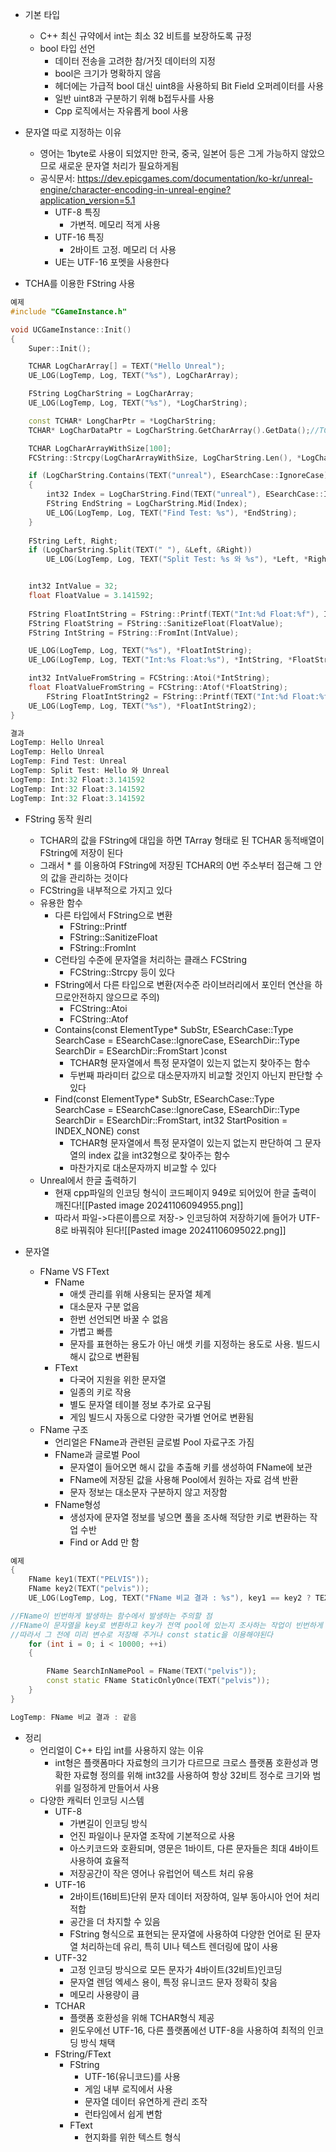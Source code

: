 - 기본 타입
	- C++ 최신 규약에서 int는 최소 32 비트를 보장하도록 규정
	- bool 타입 선언
		- 데이터 전송을 고려한 참/거짓 데이터의 지정
		- bool은 크기가 명확하지 않음
		- 헤더에는 가급적 bool 대신 uint8을 사용하되 Bit Field 오퍼레이터를 사용
		- 일반 uint8과 구분하기 위해 b접두사를 사용
		- Cpp 로직에서는 자유롭게 bool 사용

- 문자열 따로 지정하는 이유
	- 영어는 1byte로 사용이 되었지만 한국, 중국, 일본어 등은 그게 가능하지 않았으므로 새로운 문자열 처리가 필요하게됨
	- 공식문서: https://dev.epicgames.com/documentation/ko-kr/unreal-engine/character-encoding-in-unreal-engine?application_version=5.1
		- UTF-8 특징
		    - 가변적. 메모리 적게 사용
		- UTF-16 특징
		    - 2바이트 고정. 메모리 더 사용
		- UE는 UTF-16 포멧을 사용한다

- TCHA를 이용한 FString 사용
```C++
예제
#include "CGameInstance.h"

void UCGameInstance::Init()
{
	Super::Init();

	TCHAR LogCharArray[] = TEXT("Hello Unreal");
	UE_LOG(LogTemp, Log, TEXT("%s"), LogCharArray);

	FString LogCharString = LogCharArray;
	UE_LOG(LogTemp, Log, TEXT("%s"), *LogCharString);

	const TCHAR* LongCharPtr = *LogCharString;
	TCHAR* LogCharDataPtr = LogCharString.GetCharArray().GetData();//TCHAR 배열을 포인터로 가져와 사용

	TCHAR LogCharArrayWithSize[100];
	FCString::Strcpy(LogCharArrayWithSize, LogCharString.Len(), *LogCharString);

	if (LogCharString.Contains(TEXT("unreal"), ESearchCase::IgnoreCase))
	{
		int32 Index = LogCharString.Find(TEXT("unreal"), ESearchCase::IgnoreCase);
		FString EndString = LogCharString.Mid(Index);
		UE_LOG(LogTemp, Log, TEXT("Find Test: %s"), *EndString);
	}
	
	FString Left, Right;
	if (LogCharString.Split(TEXT(" "), &Left, &Right))
		UE_LOG(LogTemp, Log, TEXT("Split Test: %s 와 %s"), *Left, *Right);


	int32 IntValue = 32;
	float FloatValue = 3.141592;
	
	FString FloatIntString = FString::Printf(TEXT("Int:%d Float:%f"), IntValue, FloatValue);
	FString FloatString = FString::SanitizeFloat(FloatValue);
	FString IntString = FString::FromInt(IntValue);

	UE_LOG(LogTemp, Log, TEXT("%s"), *FloatIntString);
	UE_LOG(LogTemp, Log, TEXT("Int:%s Float:%s"), *IntString, *FloatString);

	int32 IntValueFromString = FCString::Atoi(*IntString);
	float FloatValueFromString = FCString::Atof(*FloatString);
		FString FloatIntString2 = FString::Printf(TEXT("Int:%d Float:%f"), IntValueFromString, FloatValueFromString);
	UE_LOG(LogTemp, Log, TEXT("%s"), *FloatIntString2);
}

결과
LogTemp: Hello Unreal
LogTemp: Hello Unreal
LogTemp: Find Test: Unreal
LogTemp: Split Test: Hello 와 Unreal
LogTemp: Int:32 Float:3.141592
LogTemp: Int:32 Float:3.141592
LogTemp: Int:32 Float:3.141592
```

- FString 동작 원리
	- TCHAR의 값을 FString에 대입을 하면 TArray 형태로 된 TCHAR 동적배열이 FString에 저장이 된다
	- 그래서 * 를 이용하여 FString에 저장된 TCHAR의 0번 주소부터 접근해 그 안의 값을 관리하는 것이다
	- FCString을 내부적으로 가지고 있다
	- 유용한 함수
		- 다른 타입에서 FString으로 변환
			- FString::Printf
			- FString::SanitizeFloat
			- FString::FromInt
		- C런타임 수준에 문자열을 처리하는 클래스 FCString
			- FCString::Strcpy 등이 있다
		- FString에서 다른 타입으로 변환(저수준 라이브러리에서 포인터 연산을 하므로안전하지 않으므로 주의)
			- FCString::Atoi
			- FCString::Atof
		- Contains(const ElementType* SubStr, ESearchCase::Type SearchCase = ESearchCase::IgnoreCase,
			ESearchDir::Type SearchDir = ESearchDir::FromStart )const
			- TCHAR형 문자열에서 특정 문자열이 있는지 없는지 찾아주는 함수
			- 두번째 파라미터 값으로 대소문자까지 비교할 것인지 아닌지 판단할 수 있다
		- Find(const ElementType* SubStr, ESearchCase::Type SearchCase = ESearchCase::IgnoreCase,
			ESearchDir::Type SearchDir = ESearchDir::FromStart, int32 StartPosition = INDEX_NONE) const
			- TCHAR형 문자열에서 특정 문자열이 있는지 없는지 판단하여 그 문자열의 index 값을 int32형으로 찾아주는 함수
			- 마찬가지로 대소문자까지 비교할 수 있다
	- Unreal에서 한글 출력하기
		- 현재 cpp파일의 인코딩 형식이 코드페이지 949로 되어있어 한글 출력이 깨진다![[Pasted image 20241106094955.png]]
		- 따라서 파일->다른이름으로 저장-> 인코딩하여 저장하기에 들어가 UTF-8로 바꿔줘야 된다![[Pasted image 20241106095022.png]]

- 문자열
	- FName VS FText
		- FName
			- 애셋 관리를 위해 사용되는 문자열 체계
			- 대소문자 구분 없음
			- 한번 선언되면 바꿀 수 없음
			- 가볍고 빠름
			- 문자를 표현하는 용도가 아닌 애셋 키를 지정하는 용도로 사용. 빌드시 해시 값으로 변환됨
		- FText
			- 다국어 지원을 위한 문자열
			- 일종의 키로 작용
			- 별도 문자열 테이블 정보 추가로 요구됨
			- 게임 빌드시 자동으로 다양한 국가별 언어로 변환됨
	- FName 구조
		- 언리얼은 FName과 관련된 글로벌 Pool 자료구조 가짐
		- FName과 글로벌 Pool
			- 문자열이 들어오면 해시 값을 추출해 키를 생성하여 FName에 보관
			- FName에 저장된 값을 사용해 Pool에서 원하는 자료 검색 반환
			- 문자 정보는 대소문자 구분하지 않고 저장함
		- FName형성
			- 생성자에 문자열 정보를 넣으면 풀을 조사해 적당한 키로 변환하는 작업 수반
			- Find or Add 만 함
```C++
예제
{
	FName key1(TEXT("PELVIS"));
	FName key2(TEXT("pelvis"));
	UE_LOG(LogTemp, Log, TEXT("FName 비교 결과 : %s"), key1 == key2 ? TEXT("같음") : TEXT("다름"));

//FName이 빈번하게 발생하는 함수에서 발생하는 주의할 점
//FName이 문자열을 key로 변환하고 key가 전역 pool에 있는지 조사하는 작업이 빈번하게 일어나는데 이때 오버헤드가 발생할 수 있다
//따라서 그 전에 미리 변수로 저장해 주거나 const static을 이용해야된다
	for (int i = 0; i < 10000; ++i)
	{

		FName SearchInNamePool = FName(TEXT("pelvis"));
		const static FName StaticOnlyOnce(TEXT("pelvis"));
	}
}

LogTemp: FName 비교 결과 : 같음
```

- 정리
	- 언리얼이 C++ 타입 int를 사용하지 않는 이유
		- int형은 플랫폼마다 자료형의 크기가 다르므로 크로스 플랫폼 호환성과 명확한 자료형 정의를 위해 int32를 사용하여 항상 32비트 정수로 크기와 범위를 일정하게 만들어서 사용
	- 다양한 캐릭터 인코딩 시스템
		- UTF-8
			- 가변길이 인코딩 방식
			- 언진 파일이나 문자열 조작에 기본적으로 사용
			- 아스키코드와 호환되며, 영문은 1바이트, 다른 문자들은 최대 4바이트 사용하여 효율적
			- 저장공간이 작은 영어나 유럽언어 텍스트 처리 유용
		- UTF-16
			- 2바이트(16비트)단위 문자 데이터 저장하여, 일부 동아시아 언어 처리 적합
			- 공간을 더 차지할 수 있음
			- FString 형식으로 표현되는 문자열에 사용하여 다양한 언어로 된 문자열 처리하는데 유리, 특히 UI나 텍스트 렌더링에 많이 사용
		- UTF-32
			- 고정 인코딩 방식으로 모든 문자가 4바이트(32비트)인코딩
			- 문자열 렌덤 엑세스 용이, 특정 유니코드 문자 정확히 찾음
			- 메모리 사용량이 큼
		- TCHAR
			- 플랫폼 호환성을 위해 TCHAR형식 제공
			- 윈도우에선 UTF-16, 다른 플랫폼에선 UTF-8을 사용하여 최적의 인코딩 방식 채택
		- FString/FText
			- FString
				- UTF-16(유니코드)를 사용
				- 게임 내부 로직에서 사용
				- 문자열 데이터 유연하게 관리 조작
				- 런타임에서 쉽게 변함
			- FText
				- 현지화를 위한 텍스트 형식